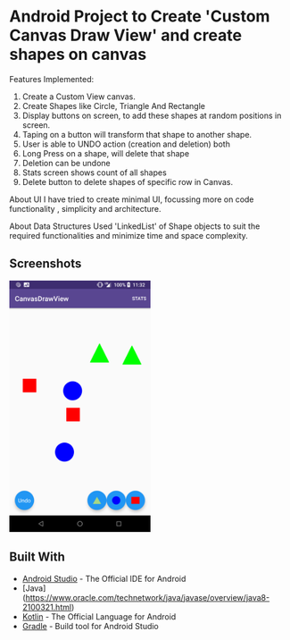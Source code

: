 # 
 Android Project to Create 'Custom Canvas Draw View' and create shapes on canvas
================================================================================

Features Implemented:

1. Create a Custom View canvas.
2. Create Shapes like Circle, Triangle And Rectangle
3. Display buttons on screen, to add these shapes at random positions in screen.
4. Taping on a button will transform that shape to another shape.
5. User is able to UNDO action (creation and deletion) both
6. Long Press on a shape, will delete that shape
7. Deletion can be undone
8. Stats screen shows count of all shapes
9. Delete button to delete shapes of specific row in Canvas.

About UI
I have tried to create minimal UI, focussing more on code functionality , simplicity and architecture.

About Data Structures
Used 'LinkedList' of Shape objects to suit the required functionalities and minimize time and space complexity.

## Screenshots

<img alt="Canvas Main Page" height="450px" src="CanvasShapes.png" />

## Built With

* [Android Studio](https://developer.android.com/studio/index.html) - The Official IDE for Android
* [Java] (https://www.oracle.com/technetwork/java/javase/overview/java8-2100321.html)
* [Kotlin](https://kotlinlang.org/) - The Official Language for Android
* [Gradle](https://gradle.org/) - Build tool for Android Studio

